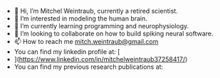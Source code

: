 - 👋 Hi, I’m Mitchel Weintraub, currently a retired scientist.
- 👀 I’m interested in modeling the human brain.
- 🌱 I’m currently learning programming and neurophysiology.
- 💞️ I’m looking to collaborate on how to build spiking neural software.
- 📫 How to reach me mitch.weintraub@gmail.com
- You can find my linkedin profile at: [
- ](https://www.linkedin.com/in/mitchelweintraub37258417/)
- You can find my previous research publications at: [
](https://scholar.google.com/citations?user=1rM2RFoAAAAJ&hl=en&sortby=pubdate)

<!---
mitchelweintraub/mitchelweintraub is a ✨ special ✨ repository because its `README.md` (this file) appears on your GitHub profile.
You can click the Preview link to take a look at your changes.
--->
